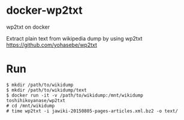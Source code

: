 # docker-wp2txt
wp2txt on docker

Extract plain text from wikipedia dump by using wp2txt
https://github.com/yohasebe/wp2txt

# Run

    $ mkdir /path/to/wikidump
    $ mkdir /path/to/wikidump/text
    $ docker run -it -v /path/to/wikidump:/mnt/wikidump toshihikoyanase/wp2txt
    # cd /mnt/wikidump
    # time wp2txt -i jawiki-20150805-pages-articles.xml.bz2 -o text/
